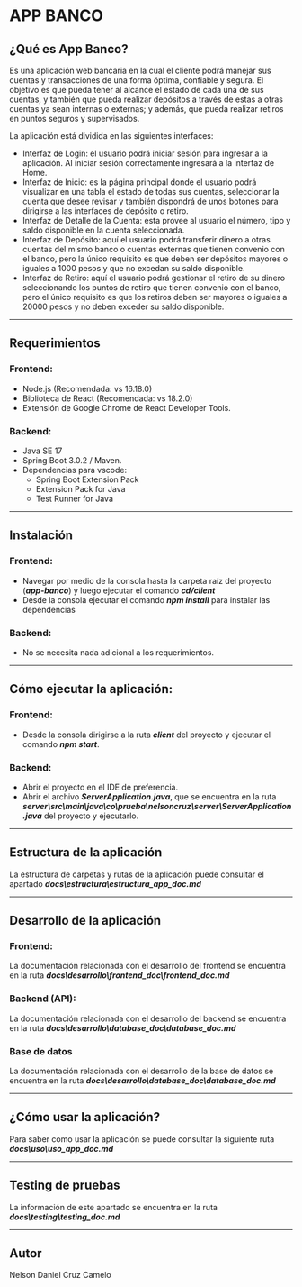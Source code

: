 # APP BANCO

## ¿Qué es App Banco?
Es una aplicación web bancaria en la cual el cliente podrá manejar sus cuentas y transacciones de una forma óptima, confiable y segura. El objetivo es que pueda tener al alcance el estado de cada una de sus cuentas, y también que pueda realizar depósitos a través de estas a otras cuentas ya sean internas o externas; y además, que pueda realizar retiros en puntos seguros y supervisados. 

La aplicación está dividida en las siguientes interfaces:
- Interfaz de Login: el usuario podrá iniciar sesión para ingresar a la aplicación. Al iniciar sesión correctamente ingresará a la interfaz de Home.
- Interfaz de Inicio: es la página principal donde el usuario podrá visualizar en una tabla el estado de todas sus cuentas, seleccionar la cuenta que desee revisar y también dispondrá de unos botones para dirigirse a las interfaces de depósito o retiro. 
- Interfaz de Detalle de la Cuenta: esta provee al usuario el número, tipo y saldo disponible en la cuenta seleccionada.
- Interfaz de Depósito: aquí el usuario podrá transferir dinero a otras cuentas del mismo banco o cuentas externas que tienen convenio con el banco, pero la único requisito es que deben ser depósitos mayores o iguales a 1000 pesos y que no excedan su saldo disponible.
- Interfaz de Retiro: aquí el usuario podrá gestionar el retiro de su dinero seleccionando los puntos de retiro que tienen convenio con el banco, pero el único requisito es que los retiros deben ser mayores o iguales a 20000 pesos y no deben exceder su saldo disponible.

---
## Requerimientos
### Frontend:
- Node.js (Recomendada: vs 16.18.0)
- Biblioteca de React (Recomendada: vs 18.2.0)
- Extensión de Google Chrome de React Developer Tools. 

### Backend:
- Java SE 17
- Spring Boot 3.0.2 / Maven.
- Dependencias para vscode:  
  - Spring Boot Extension Pack
  - Extension Pack for Java
  - Test Runner for Java

---
## Instalación
### Frontend:  
- Navegar por medio de la consola hasta la carpeta raíz del proyecto (***app-banco***) y luego ejecutar el comando ***cd/client***
- Desde la consola ejecutar el comando ***npm install*** para instalar las dependencias

### Backend: 
- No se necesita nada adicional a los requerimientos.

---
## Cómo ejecutar la aplicación:
### Frontend:  
- Desde la consola dirigirse a la ruta ***client*** del proyecto y ejecutar el comando ***npm start***.

### Backend:
- Abrir el proyecto en el IDE de preferencia. 
- Abrir el archivo ***ServerApplication.java***, que se encuentra en la ruta ***server\src\main\java\co\prueba\nelsoncruz\server\ServerApplication.java*** del proyecto y ejecutarlo. 

---
## Estructura de la aplicación
La estructura de carpetas y rutas de la aplicación puede consultar el apartado ***docs\estructura\estructura_app_doc.md***

---
## Desarrollo de la aplicación

### Frontend:
La documentación relacionada con el desarrollo del frontend se encuentra en la ruta ***docs\desarrollo\frontend_doc\frontend_doc.md***

### Backend (API):
La documentación relacionada con el desarrollo del backend se encuentra en la ruta ***docs\desarrollo\database_doc\database_doc.md***

### Base de datos
La documentación relacionada con el desarrollo de la base de datos se encuentra en la ruta ***docs\desarrollo\database_doc\database_doc.md***

---
## ¿Cómo usar la aplicación?
Para saber como usar la aplicación se puede consultar la siguiente ruta ***docs\uso\uso_app_doc.md***

---
## Testing de pruebas
La información de este apartado se encuentra en la ruta ***docs\testing\testing_doc.md***

---
## Autor 
Nelson Daniel Cruz Camelo

